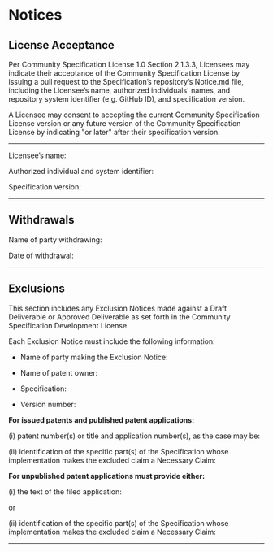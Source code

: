 # Notices

## License Acceptance

Per Community Specification License 1.0 Section 2.1.3.3, Licensees may indicate
their acceptance of the Community Specification License by issuing a pull
request to the Specification’s repository’s Notice.md file, including the
Licensee’s name, authorized individuals' names, and repository system identifier
(e.g. GitHub ID), and specification version.

A Licensee may consent to accepting the current Community Specification License
version or any future version of the Community Specification License by
indicating "or later" after their specification version.

---------------------------------------------------------------------------------

Licensee’s name:

Authorized individual and system identifier:

Specification version:

---------------------------------------------------------------------------------

## Withdrawals

Name of party withdrawing:

Date of withdrawal:

---------------------------------------------------------------------------------

## Exclusions

This section includes any Exclusion Notices made against a Draft Deliverable or
Approved Deliverable as set forth in the Community Specification Development
License.

Each Exclusion Notice must include the following information:

- Name of party making the Exclusion Notice:

- Name of patent owner:

- Specification:

- Version number:

**For issued patents and published patent applications:**

  (i) patent number(s) or title and application number(s), as the case may be:

  (ii) identification of the specific part(s) of the Specification whose
  implementation makes the excluded claim a Necessary Claim:

**For unpublished patent applications must provide either:**

  (i) the text of the filed application:

  or

  (ii) identification of the specific part(s) of the Specification whose
  implementation makes the excluded claim a Necessary Claim:

---------------------------------------------------------------------------------
